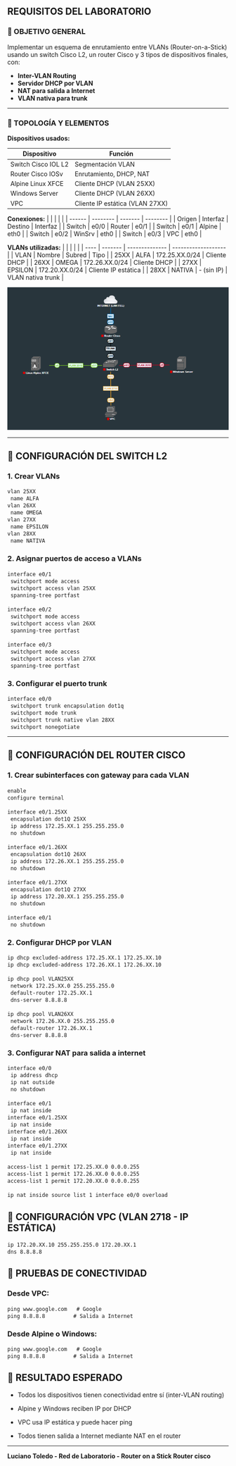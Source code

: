 ## REQUISITOS DEL LABORATORIO
### 🧩 OBJETIVO GENERAL

Implementar un esquema de enrutamiento entre VLANs (Router-on-a-Stick) usando un switch Cisco L2, un router Cisco y 3 tipos de dispositivos finales, con:
- **Inter-VLAN Routing**
- **Servidor DHCP por VLAN**
- **NAT para salida a Internet**
- **VLAN nativa para trunk**
---
### 💪 TOPOLOGÍA Y ELEMENTOS
**Dispositivos usados:**

| Dispositivo         | Función                         |
| ------------------- | ------------------------------- |
| Switch Cisco IOL L2 | Segmentación VLAN               |
| Router Cisco IOSv   | Enrutamiento, DHCP, NAT         |
| Alpine Linux XFCE   | Cliente DHCP (VLAN 25XX)        |
| Windows Server      | Cliente DHCP (VLAN 26XX)        |
| VPC                 | Cliente IP estática (VLAN 27XX) |

**Conexiones:**
|        |          |         |          |
| ------ | -------- | ------- | -------- |
| Origen | Interfaz | Destino | Interfaz |
| Switch | e0/0     | Router  | e0/1     |
| Switch | e0/1     | Alpine  | eth0     |
| Switch | e0/2     | WinSrv  | eth0     |
| Switch | e0/3     | VPC     | eth0     |

**VLANs utilizadas:**
|      |         |                |                     |
| ---- | ------- | -------------- | ------------------- |
| VLAN | Nombre  | Subred         | Tipo                |
| 25XX | ALFA    | 172.25.XX.0/24 | Cliente DHCP        |
| 26XX | OMEGA   | 172.26.XX.0/24 | Cliente DHCP        |
| 27XX | EPSILON | 172.20.XX.0/24 | Cliente IP estática |
| 28XX | NATIVA  | - (sin IP)     | VLAN nativa trunk   |

![Inter VLAN](Imagenes/5-Inter%20VLAN%20Routing%20-%20Router%20(Cisco)%20on%20a%20Stick/Esquema%205.png)


---
## 🔧 CONFIGURACIÓN DEL SWITCH L2

### 1. Crear VLANs
```batch
vlan 25XX
 name ALFA
vlan 26XX
 name OMEGA
vlan 27XX
 name EPSILON
vlan 28XX
 name NATIVA
```

### 2. Asignar puertos de acceso a VLANs

```batch
interface e0/1
 switchport mode access
 switchport access vlan 25XX
 spanning-tree portfast

interface e0/2
 switchport mode access
 switchport access vlan 26XX
 spanning-tree portfast

interface e0/3
 switchport mode access
 switchport access vlan 27XX
 spanning-tree portfast
```
### 3. Configurar el puerto trunk

```batch
interface e0/0
 switchport trunk encapsulation dot1q
 switchport mode trunk
 switchport trunk native vlan 28XX
 switchport nonegotiate
```

---
## 🚀 CONFIGURACIÓN DEL ROUTER CISCO

### 1. Crear subinterfaces con gateway para cada VLAN

```batch
enable 
configure terminal

interface e0/1.25XX
 encapsulation dot1Q 25XX
 ip address 172.25.XX.1 255.255.255.0
 no shutdown

interface e0/1.26XX
 encapsulation dot1Q 26XX
 ip address 172.26.XX.1 255.255.255.0
 no shutdown

interface e0/1.27XX
 encapsulation dot1Q 27XX
 ip address 172.20.XX.1 255.255.255.0
 no shutdown

interface e0/1
 no shutdown
```
### 2. Configurar DHCP por VLAN

```batch
ip dhcp excluded-address 172.25.XX.1 172.25.XX.10
ip dhcp excluded-address 172.26.XX.1 172.26.XX.10

ip dhcp pool VLAN25XX
 network 172.25.XX.0 255.255.255.0
 default-router 172.25.XX.1
 dns-server 8.8.8.8

ip dhcp pool VLAN26XX
 network 172.26.XX.0 255.255.255.0
 default-router 172.26.XX.1
 dns-server 8.8.8.8
```

### 3. Configurar NAT para salida a internet

```batch
interface e0/0
 ip address dhcp
 ip nat outside
 no shutdown

interface e0/1
 ip nat inside
interface e0/1.25XX
 ip nat inside
interface e0/1.26XX
 ip nat inside
interface e0/1.27XX
 ip nat inside

access-list 1 permit 172.25.XX.0 0.0.0.255
access-list 1 permit 172.26.XX.0 0.0.0.255
access-list 1 permit 172.20.XX.0 0.0.0.255

ip nat inside source list 1 interface e0/0 overload
```

## 💼 CONFIGURACIÓN VPC (VLAN 2718 - IP ESTÁTICA)

```batch
ip 172.20.XX.10 255.255.255.0 172.20.XX.1
dns 8.8.8.8
```

## 🔌 PRUEBAS DE CONECTIVIDAD

### Desde VPC:

```batch
ping www.google.com   # Google
ping 8.8.8.8         # Salida a Internet
```

### Desde Alpine o Windows:

```batch
ping www.google.com   # Google
ping 8.8.8.8         # Salida a Internet
```


## 📄 RESULTADO ESPERADO

- Todos los dispositivos tienen conectividad entre sí (inter-VLAN routing)
    
- Alpine y Windows reciben IP por DHCP
    
- VPC usa IP estática y puede hacer ping
    
- Todos tienen salida a Internet mediante NAT en el router
    

---
**Luciano Toledo - Red de Laboratorio - Router on a Stick Router cisco**

